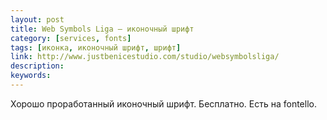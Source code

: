 ```yaml
---
layout: post
title: Web Symbols Liga — иконочный шрифт
category: [services, fonts]
tags: [иконка, иконочный шрифт, шрифт]
link: http://www.justbenicestudio.com/studio/websymbolsliga/
description:
keywords:
---
```


<p>Хорошо проработанный иконочный шрифт. Бесплатно. Есть на fontello.</p>
